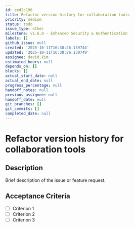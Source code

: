 ```yaml
---
id: eed2c196
title: Refactor version history for collaboration tools
priority: medium
status: todo
issue_type: other
milestone: v1.6.0 - Enhanced Security & Authentication
labels: []
github_issue: null
created: '2025-10-11T16:38:26.139744'
updated: '2025-10-11T16:38:26.139749'
assignee: david.kim
estimated_hours: null
depends_on: []
blocks: []
actual_start_date: null
actual_end_date: null
progress_percentage: null
handoff_notes: null
previous_assignee: null
handoff_date: null
git_branches: []
git_commits: []
completed_date: null
---
```


# Refactor version history for collaboration tools

## Description

Brief description of the issue or feature request.

## Acceptance Criteria

- [ ] Criterion 1
- [ ] Criterion 2
- [ ] Criterion 3